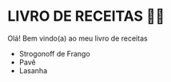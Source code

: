 # LIVRO DE RECEITAS :woman_cook:

Olá! Bem vindo(a) ao meu livro de receitas

- Strogonoff de Frango
- Pavê
- Lasanha
